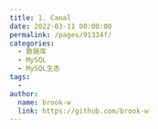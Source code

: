 ```yaml
---
title: 1. Canal
date: 2022-03-11 00:00:00
permalink: /pages/91334f/
categories:
  - 数据库
  - MySQL
  - MySQL生态
tags:
  - 
author: 
  name: brook-w
  link: https://github.com/brook-w
---
```


